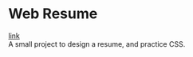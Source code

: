 # Web Resume  
[link](https://coolutony.github.io/resume)  
A small project to design a resume, and practice CSS.
